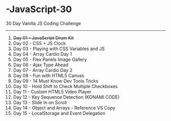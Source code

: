 # -JavaScript-30

30 Day Vanilla JS Coding Challenge

---

01. ~~Day 01 - JavaScript Drum Kit~~
02. Day 02 - CSS + JS Clock
03. Day 03 - Playing with CSS Variables and JS
04. Day 04 - Array Cardio Day 1
05. Day 05 - Flex Panels Image Gallery
06. Day 06 - Ajax Type Ahead
07. Day 07 - Array Cardio Day 2
08. Day 08 - Fun with HTML5 Canvas
09. Day 09 - 14 Must Know Dev Tools Tricks
10. Day 10 - Hold Shift to Check Multiple Checkboxes
11. Day 11 - Custom HTML5 Video Player
12. Day 12 - Key Sequence Detection (KONAMI CODE)
13. Day 13 - Slide In on Scroll
14. Day 14 - Object and Arrays - Reference VS Copy
15. Day 15 - LocalStorage and Event Delegation
